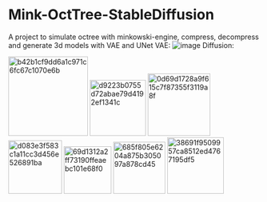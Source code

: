 ﻿# Mink-OctTree-StableDiffusion
A project to simulate octree with minkowski-engine, compress, decompress and generate 3d models with VAE and UNet</sub>
VAE:
![image](https://github.com/user-attachments/assets/5f169254-7e33-4589-9992-13e64790680a)
Diffusion:

<img width="159" alt="b42b1cf9dd6a1c971c6fc67c1070e6b" src="https://github.com/user-attachments/assets/0dc009d1-fe0d-4fea-9a1a-f565b3f8c954">
<img width="112" alt="d9223b0755d72abae79d4192ef1341c" src="https://github.com/user-attachments/assets/dd3e7be1-76a2-452a-9577-4cbdccc54024">
<img width="125" alt="0d69d1728a9f615c7f87355f3119a8f" src="https://github.com/user-attachments/assets/063f7a70-34aa-494b-ad8e-fee3b423bf0b">
<img width="107" alt="d083e3f583c1a11cc3d456e526891ba" src="https://github.com/user-attachments/assets/76f1862d-84e0-43a5-87a8-cc565e3e8b55">
<img width="95" alt="69d1312a2ff73190ffeaebc101e68f0" src="https://github.com/user-attachments/assets/5f4ce48e-7240-4b51-93b9-67101704b399">
<img width="104" alt="685f805e6204a875b305097a878cd45" src="https://github.com/user-attachments/assets/a0f50663-75d7-4702-bd47-f645088c9318">
<img width="113" alt="38691f9509957ca8512ed4767195df5" src="https://github.com/user-attachments/assets/52b1f443-805b-490d-9c3f-64cf3bb0d766">
